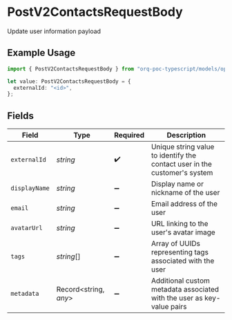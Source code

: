 # PostV2ContactsRequestBody

Update user information payload

## Example Usage

```typescript
import { PostV2ContactsRequestBody } from "orq-poc-typescript/models/operations";

let value: PostV2ContactsRequestBody = {
  externalId: "<id>",
};
```

## Fields

| Field                                                                     | Type                                                                      | Required                                                                  | Description                                                               |
| ------------------------------------------------------------------------- | ------------------------------------------------------------------------- | ------------------------------------------------------------------------- | ------------------------------------------------------------------------- |
| `externalId`                                                              | *string*                                                                  | :heavy_check_mark:                                                        | Unique string value to identify the contact user in the customer's system |
| `displayName`                                                             | *string*                                                                  | :heavy_minus_sign:                                                        | Display name or nickname of the user                                      |
| `email`                                                                   | *string*                                                                  | :heavy_minus_sign:                                                        | Email address of the user                                                 |
| `avatarUrl`                                                               | *string*                                                                  | :heavy_minus_sign:                                                        | URL linking to the user's avatar image                                    |
| `tags`                                                                    | *string*[]                                                                | :heavy_minus_sign:                                                        | Array of UUIDs representing tags associated with the user                 |
| `metadata`                                                                | Record<string, *any*>                                                     | :heavy_minus_sign:                                                        | Additional custom metadata associated with the user as key-value pairs    |